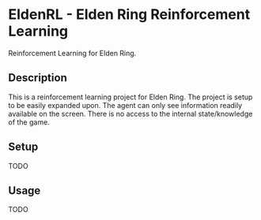 # EldenRL - Elden Ring Reinforcement Learning
Reinforcement Learning for Elden Ring.  
  
## Description
This is a reinforcement learning project for Elden Ring. The project is setup to be easily expanded upon. The agent can only see information readily available on the screen. There is no access to the internal state/knowledge of the game.

## Setup

TODO

## Usage

TODO